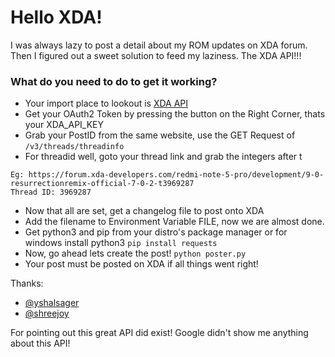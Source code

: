 # Hello XDA!

I was always lazy to post a detail about my ROM updates on XDA forum.
Then I figured out a sweet solution to feed my laziness. The XDA API!!!

### What do you need to do to get it working?

* Your import place to lookout is [XDA API](https://api.xda-developers.com/explorer/)
* Get your OAuth2 Token by pressing the button on the Right Corner, thats your XDA_API_KEY
* Grab your PostID from the same website, use the GET Request of `/v3/threads/threadinfo`
* For threadid well, goto your thread link and grab the integers after t
```
Eg: https://forum.xda-developers.com/redmi-note-5-pro/development/9-0-resurrectionremix-official-7-0-2-t3969287
Thread ID: 3969287
```
* Now that all are set, get a changelog file to post onto XDA
* Add the filename to Environment Variable FILE, now we are almost done.
* Get python3 and pip from your distro's package manager or for windows install python3
`pip install requests`
* Now, go ahead lets create the post!
`python poster.py`
* Your post must be posted on XDA if all things went right!



Thanks:

* [@yshalsager](https://github.com/yshalsager)
* [@shreejoy](https://github.com/shreejoy)

For pointing out this great API did exist! Google didn't show me anything about this API!

